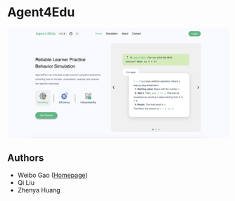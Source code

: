 # Agent4Edu

[![Project Demonstrate Video](Agent4Edu-project.png)](Agent4Edu-demo-video-2024-12-31.mov)


Authors
---
- Weibo Gao ([Homepage](home.ustc.edu.cn/~weibogao))
- Qi Liu
- Zhenya Huang

<!-- Poster
---
![Poster](./[WeiboGao]-CIBD2024-Agent4Edu.jpg) --!>
